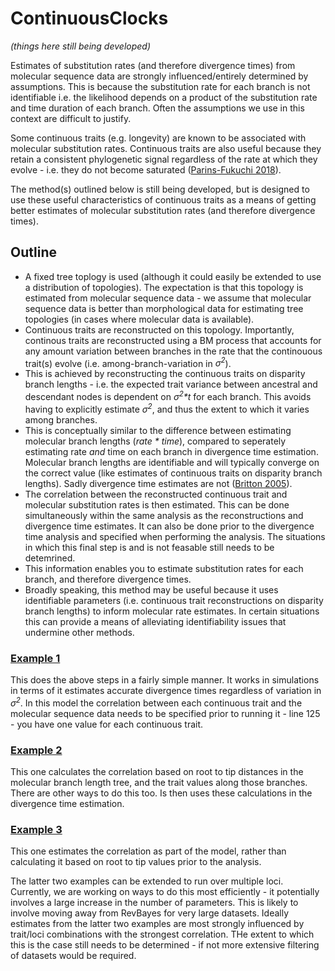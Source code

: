 # ContinuousClocks

_(things here still being developed)_

Estimates of substitution rates (and therefore divergence times) from molecular sequence data are strongly influenced/entirely determined by assumptions. This is because the substitution rate for each branch is not identifiable i.e. the likelihood depends on a product of the substitution rate and time duration of each branch. Often the assumptions we use in this context are difficult to justify.  

Some continuous traits (e.g. longevity) are known to be associated with molecular substitution rates. Continuous traits are also useful because they retain a consistent phylogenetic signal regardless of the rate at which they evolve - i.e. they do not become saturated ([Parins-Fukuchi 2018](https://doi.org/10.1093/sysbio/syx072)). 

The method(s) outlined below is still being developed, but is designed to use these useful characteristics of continuous traits as a means of getting better estimates of molecular substitution rates (and therefore divergence times).

## Outline

- A fixed tree toplogy is used (although it could easily be extended to use a distribution of topologies). The expectation is that this topology is estimated from molecular sequence data - we assume that molecular sequence data is better than morphological data for estimating tree topologies (in cases where molecular data is available).
- Continuous traits are reconstructed on this topology. Importantly, continous traits are reconstructed using a BM process that accounts for any amount variation between branches in the rate that the continouous trait(s) evolve (i.e. among-branch-variation in _σ<sup>2</sup>_).
- This is achieved by reconstructing the continuous traits on disparity branch lengths - i.e. the expected trait variance between ancestral and descendant nodes is dependent on _σ<sup>2</sup>*t_ for each branch. This avoids having to explicitly estimate _σ<sup>2</sup>_, and thus the extent to which it varies among branches.
- This is conceptually similar to the difference between estimating molecular branch lengths (_rate * time_), compared to seperately estimating rate _and_ time on each branch in divergence time estimation. Molecular branch lengths are identifiable and will typically converge on the correct value (like estimates of continuous traits on disparity branch lengths). Sadly divergence time estimates are not ([Britton 2005](https://doi.org/10.1080/10635150590947311)).
- The correlation between the reconstructed continuous trait and molecular substitution rates is then estimated. This can be done simultaneously within the same analysis as the reconstructions and divergence time estimates. It can also be done prior to the divergence time analysis and specified when performing the analysis. The situations in which this final step is and is not feasable still needs to be detemrined.   
- This information enables you to estimate substitution rates for each branch, and therefore divergence times. 
- Broadly speaking, this method may be useful because it uses identifiable parameters (i.e. continuous trait reconstructions on disparity branch lengths) to inform molecular rate estimates. In certain situations this can provide a means of alleviating identifiability issues that undermine other methods. 

### [Example 1](https://github.com/TomCarr/ContinuousClocks/blob/main/ContinuousClocks1.Rev)
This does the above steps in a fairly simple manner. It works in simulations in terms of it estimates accurate divergence times regardless of variation in _σ<sup>2</sup>_.
In this model the correlation between each continuous trait and the molecular sequence data needs to be specified prior to running it - line 125 - you have one value for each continuous trait.

### [Example 2](https://github.com/TomCarr/ContinuousClocks/blob/main/ContinuousClocks2.Rev)
This one calculates the correlation based on root to tip distances in  the molecular branch length tree, and the trait values along those branches. There are other ways to do this too. Is then uses these calculations in the divergence time estimation. 


### [Example 3](https://github.com/TomCarr/ContinuousClocks/blob/main/ContinuousClocks3.Rev)
This one estimates the correlation as part of the model, rather than calculating it based on root to tip values prior to the analysis. 

The latter two examples can be extended to run over multiple loci. Currently, we are working on ways to do this most efficiently - it potentially involves a large increase in the number of parameters. This is likely to involve moving away from RevBayes for very large datasets. Ideally estimates from the latter two examples are most strongly influenced by trait/loci combinations with the strongest correlation. THe extent to which this is the case still needs to be determined - if not more extensive filtering of datasets would be required.  





